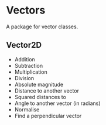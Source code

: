 # Vectors
A package for vector classes.

## Vector2D
* Addition
* Subtraction 
* Multiplication
* Division
* Absolute magnitude
* Distance to another vector
* Squared distances to
* Angle to another vector (in radians)
* Normalise
* Find a perpendicular vector